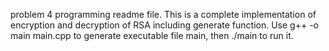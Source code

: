 problem 4 programming readme file.
This is a complete implementation of encryption and decryption of RSA including generate function.
Use g++ -o main main.cpp to generate executable file main, then ./main to run it.
